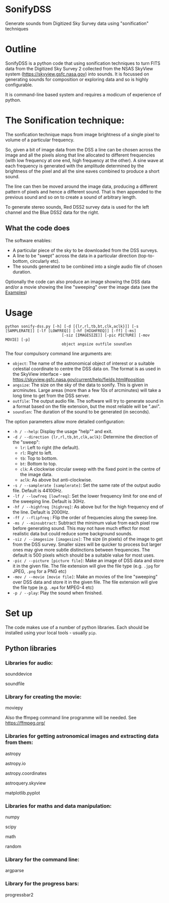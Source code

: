 # SonifyDSS
Generate sounds from Digitized Sky Survey data using "sonification" techniques

# Outline
SonifyDSS is a python code that using sonification techniques to turn FITS data from the Digitized Sky Survey 2 collected from the NSAS SkyView system (https://skyview.gsfc.nasa.gov) into sounds. It is focussed on generating sounds for composition or exploring data and so is highly configurable.

It is command-line based system and requires a modicum of experience of python.

# The Sonification technique:
The sonfication technique maps from image brightness of a single pixel to volume of a particular frequency.

So, given a bit of image data from the DSS a line can be chosen across the image and all the pixels along that line allocated to different frequencies (with low frequency at one end, high frequency at the other). A sine wave at each frequency is generated with the amplitude determined by the brightness of the pixel and all the sine eaves combined to produce a short sound.

The line can then be moved around the image data, producing a different pattern of pixels and hence a different sound. That is then appended to the previous sound and so on to create a sound of arbitrary length.

To generate stereo sounds, Red DSS2 survey data is used for the left channel and the Blue DSS2 data for the right.

## What the code does
The software enables:
* A particular piece of the sky to be downloaded from the DSS surveys.
* A line to be "swept" across the data in a particular direction (top-to-bottom, circularly etc).
* The sounds generated to be combined into a single audio file of chosen duration.

Optionally the code can also produce an image showing the DSS data and/or a movie showing the line "sweeping" over the image data (see the [Examples](/Examples))

# Usage
```
python sonify-dss.py [-h] [-d [{lr,rl,tb,bt,clk,aclk}]] [-s [SAMPLERATE]] [-lf [LOWFREQ]] [-hf [HIGHFREQ]] [-ff] [-ms]
                         [-siz [IMAGESIZE]] [-pic PICTURE] [-mov MOVIE] [-p]
                         object angsize outfile soundlen
```
The four compulsory command line arguments are:
* `object`: The name of the astronomical object of interest or a suitable celestial coordinate to centre the DSS data on. The format is as used in the SkyView interface - see https://skyview.gsfc.nasa.gov/current/help/fields.html#position
* `angsize`: The size on the sky of the data to sonify. This is given in arcminutes. Large areas (more than a few 10s of arcminutes) will take a long time to get from the DSS server.
* `outfile`: The output audio file. The software will try to generate sound in a format based on the file extension, but the most reliable will be ".avi".
* `soundlen`: The duration of the sound to be generated (in seconds).

The option parameters allow more detailed configuration:
* `-h / --help`: Display the usage "help"" and exit.
* `-d / --direction {lr,rl,tb,bt,clk,aclk}`: Determine the direction of the "sweep":
  * `lr`: Left to right (the default).
  * `rl`: Right to left.
  * `tb`: Top to bottom.
  * `bt`: Bottom to top.
  * `clk`: A clockwise circular sweep with the fixed point in the centre of the image data.
  * `aclk`: As above but anti-clockwise.
* `-s / --samplerate [samplerate]`: Set the same rate of the output audio file. Default is 44100Hz.
* `-lf / --lowfreq [lowfreq]`: Set the lower frequency limit for one end of the sweeping line. Default is 30Hz.
* `-hf / --highfreq [highreq]`: As above but for the high frequency end of the line. Default is 2000Hz.
* `-ff / --flipfreq` : Flip the order of frequencies along the sweep line.
* `-ms / --minsubtract`: Subtract the minimum value from each pixel row before generating sound. This may not have much effect for most realistic data but could reduce some background sounds.
* `-siz / --imagesize [imagesize]`: The size (in pixels) of the image to get from the DSS survey. Smaller sizes will be quicker to process but larger ones may give more subtle distinctions between frequencies. The default is 500 pixels which should be a suitable value for most uses.
* `-pic / --picture [picture file]`: Make an image of DSS data and store it in the given file. The file extension will give the file type (e.g. `.jpg` for  JPEG, `.png` for a PNG etc)
* `-mov / --movie [movie file]`: Make an movies of the line "sweeping" over DSS data and store it in the given file. The file extension will give the file type (e.g. `.mp4` for MPEG-4 etc)
* `-p / --play`: Play the sound when finished.

# Set up
The code makes use of a number of python libraries. Each should be installed using your local tools - usually `pip`.

## Python libraries
### Libraries for audio:
  sounddevice

  soundfile

### Library for creating the movie:
  moviepy

  Also the ffmpeg command line programme will be needed. See https://ffmpeg.org/

### Libraries for getting astronomical images and extracting data from them:
  astropy

  astropy.io

  astropy.coordinates

  astroquery.skyview

  matplotlib.pyplot

### Libraries for maths and data manipulation:
  numpy

  scipy

  math

  random

### Library for the command line:
  argparse

### Library for the progress bars:
  progressbar2

